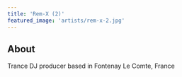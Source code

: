 ```yaml
---
title: 'Rem-X (2)'
featured_image: 'artists/rem-x-2.jpg'
---
```


## About

Trance DJ producer based in Fontenay Le Comte, France 
